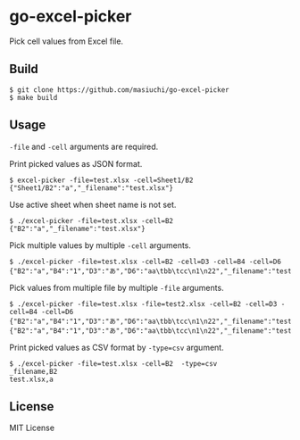 # go-excel-picker

Pick cell values from Excel file.

## Build

```
$ git clone https://github.com/masiuchi/go-excel-picker
$ make build
```

## Usage

`-file` and `-cell` arguments are required.

Print picked values as JSON format.

```
$ excel-picker -file=test.xlsx -cell=Sheet1/B2
{"Sheet1/B2":"a","_filename":"test.xlsx"}
```

Use active sheet when sheet name is not set.

```
$ ./excel-picker -file=test.xlsx -cell=B2
{"B2":"a","_filename":"test.xlsx"}
```

Pick multiple values by multiple `-cell` arguments.

```
$ ./excel-picker -file=test.xlsx -cell=B2 -cell=D3 -cell=B4 -cell=D6
{"B2":"a","B4":"1","D3":"あ","D6":"aa\tbb\tcc\n1\n22","_filename":"test.xlsx"}
```

Pick values from multiple file by multiple `-file` arguments.

```
$ ./excel-picker -file=test.xlsx -file=test2.xlsx -cell=B2 -cell=D3 -cell=B4 -cell=D6
{"B2":"a","B4":"1","D3":"あ","D6":"aa\tbb\tcc\n1\n22","_filename":"test.xlsx"}
{"B2":"a","B4":"1","D3":"あ","D6":"aa\tbb\tcc\n1\n22","_filename":"test2.xlsx"}
```

Print picked values as CSV format by `-type=csv` argument.

```
$ ./excel-picker -file=test.xlsx -cell=B2  -type=csv
_filename,B2
test.xlsx,a
```

## License

MIT License
